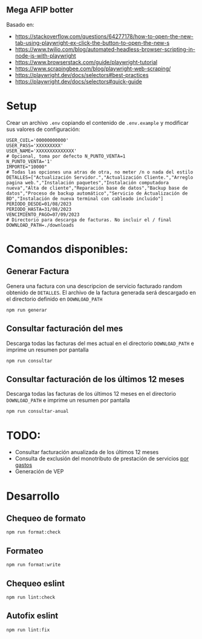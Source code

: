 ## Mega AFIP botter

Basado en:

- https://stackoverflow.com/questions/64277178/how-to-open-the-new-tab-using-playwright-ex-click-the-button-to-open-the-new-s
- https://www.twilio.com/blog/automated-headless-browser-scripting-in-node-js-with-playwright
- https://www.browserstack.com/guide/playwright-tutorial
- https://www.scrapingbee.com/blog/playwright-web-scraping/
- https://playwright.dev/docs/selectors#best-practices
- https://playwright.dev/docs/selectors#quick-guide

###

# Setup

Crear un archivo `.env` copiando el contenido de `.env.example` y modificar sus valores de configuración:

```
USER_CUIL='00000000000'
USER_PASS='XXXXXXXXX'
USER_NAME='XXXXXXXXXXXXXX'
# Opcional, toma por defecto N_PUNTO_VENTA=1
N_PUNTO_VENTA='1'
IMPORTE="10000"
# Todas las opciones una atras de otra, no meter /n o nada del estilo
DETALLES=["Actualización Servidor.","Actualización Cliente.","Arreglo pagina web.","Instalación paquetes","Instalación computadora nueva","Alta de cliente","Reparación base de datos","Backup base de datos","Proceso de backup automático","Servicio de Actualización de BD","Instalación de nueva terminal con cableado incluido"]
PERIODO_DESDE=01/08/2023
PERIODO_HASTA=31/08/2023
VENCIMIENTO_PAGO=07/09/2023
# Directorio para descarga de facturas. No incluir el / final
DOWNLOAD_PATH=./downloads
```

# Comandos disponibles:

## Generar Factura

Genera una factura con una descripcion de servicio facturado random obtenido de `DETALLES`. 
El archivo de la factura generada será descargado en el directorio definido en `DOWNLOAD_PATH`

```
npm run generar
```

## Consultar facturación del mes

Descarga todas las facturas del mes actual en el directorio `DOWNLOAD_PATH` e imprime un resumen por pantalla

```
npm run consultar
```

## Consultar facturación de los últimos 12 meses

Descarga todas las facturas de los últimos 12 meses en el directorio `DOWNLOAD_PATH` e imprime un resumen por pantalla

```
npm run consultar-anual
```

# TODO:

- Consultar facturación anualizada de los últimos 12 meses
- Consulta de exclusión del monotributo de prestación de servicios [por gastos](https://youtu.be/erNIEGW3IHY?t=677)
- Generación de VEP

# Desarrollo

## Chequeo de formato

```
npm run format:check
```

## Formateo

```
npm run format:write
```

## Chequeo eslint

```
npm run lint:check
```

## Autofix eslint

```
npm run lint:fix
```
